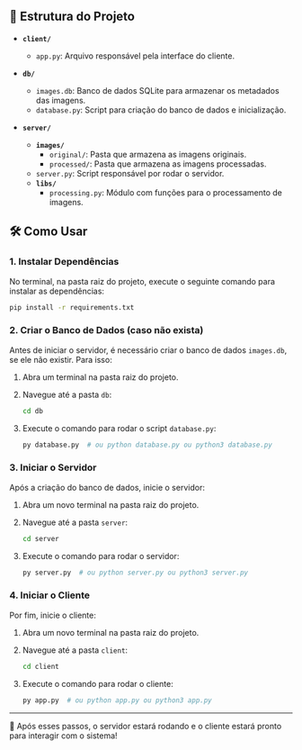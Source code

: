 ## 🚀 Estrutura do Projeto

- **`client/`**  
  - `app.py`: Arquivo responsável pela interface do cliente.

- **`db/`**  
  - `images.db`: Banco de dados SQLite para armazenar os metadados das imagens.
  - `database.py`: Script para criação do banco de dados e inicialização.

- **`server/`**  
  - **`images/`**
    - `original/`: Pasta que armazena as imagens originais.
    - `processed/`: Pasta que armazena as imagens processadas.
  - `server.py`: Script responsável por rodar o servidor.
  - **`libs/`**
    - `processing.py`: Módulo com funções para o processamento de imagens.

## 🛠️ Como Usar

### 1. Instalar Dependências  
No terminal, na pasta raiz do projeto, execute o seguinte comando para instalar as dependências:

```bash
pip install -r requirements.txt
```

### 2. Criar o Banco de Dados (caso não exista)  
Antes de iniciar o servidor, é necessário criar o banco de dados `images.db`, se ele não existir. Para isso:

1. Abra um terminal na pasta raiz do projeto.
2. Navegue até a pasta `db`:

   ```bash
   cd db
   ```

3. Execute o comando para rodar o script `database.py`:

   ```bash
   py database.py  # ou python database.py ou python3 database.py
   ```

### 3. Iniciar o Servidor  
Após a criação do banco de dados, inicie o servidor:

1. Abra um novo terminal na pasta raiz do projeto.
2. Navegue até a pasta `server`:

   ```bash
   cd server
   ```

3. Execute o comando para rodar o servidor:

   ```bash
   py server.py  # ou python server.py ou python3 server.py
   ```

### 4. Iniciar o Cliente  
Por fim, inicie o cliente:

1. Abra um novo terminal na pasta raiz do projeto.
2. Navegue até a pasta `client`:

   ```bash
   cd client
   ```

3. Execute o comando para rodar o cliente:

   ```bash
   py app.py  # ou python app.py ou python3 app.py
   ```

---

🎉 Após esses passos, o servidor estará rodando e o cliente estará pronto para interagir com o sistema!
